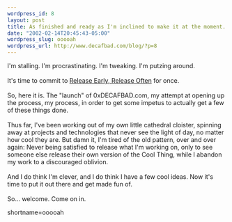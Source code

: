 ```yaml
--- 
wordpress_id: 8
layout: post
title: As finished and ready as I'm inclined to make it at the moment.
date: "2002-02-14T20:45:43-05:00"
wordpress_slug: ooooah
wordpress_url: http://www.decafbad.com/blog/?p=8
---
```

I'm stalling.  I'm procrastinating.  I'm tweaking.  I'm putzing around.
<br /><br />
It's time to commit to <a href="http://www.decafbad.com/twiki/bin/view/Main/ReleaseEarlyReleaseOften">Release Early, Release Often</a> for once.
<br /><br />
So, here it is.  The "launch" of 0xDECAFBAD.com, my attempt at opening up the process, my process, in order to get some impetus to actually get a few of these things done.
<br /><br />
Thus far, I've been working out of my own little cathedral cloister, spinning away at projects and technologies that never see the light of day, no matter how cool they are.  But damn it, I'm tired of the old pattern, over and over again:  Never being satisfied to release what I'm working on, only to see someone else release their own version of the Cool Thing, while I abandon my work to a discouraged oblivion.
<br /><br />
And I do think I'm clever, and I do think I have a few cool ideas.  Now it's time to put it out there and get made fun of.
<br /><br />
So...  welcome.  Come on in.
<!--more-->
shortname=ooooah
